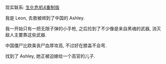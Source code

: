 现实联系: [生化危机4重制版](https://store.steampowered.com/app/2050650/Resident_Evil_4/)

我是 Leon, 去救被绑到了中国的 Ashley.

我一开始只有一把无限子弹的小手枪, 之后捡到了不少像是来自黑魂的武器, 消灭敌人主要靠这些武器.

中国僵尸比欧美丧尸血厚攻高, 不过好在膝盖不会弯.

找到了 Ashley, 她正被迫嫁给一个高官的儿子.
